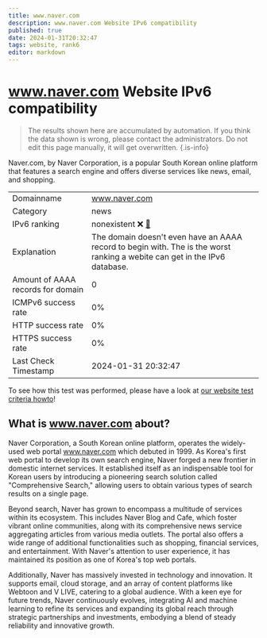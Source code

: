 ```yaml
---
title: www.naver.com
description: www.naver.com Website IPv6 compatibility
published: true
date: 2024-01-31T20:32:47
tags: website, rank6
editor: markdown
---
```


# www.naver.com Website IPv6 compatibility

> The results shown here are accumulated by automation. If you think the data shown is wrong, please contact the administrators. 
> Do not edit this page manually, it will get overwritten.
{.is-info}

Naver.com, by Naver Corporation, is a popular South Korean online platform that features a search engine and offers diverse services like news, email, and shopping.


|   |   |
| - | - |
| Domainname | www.naver.com
| Category | news |
| IPv6 ranking | nonexistent :x: [🔗](/howto/ranking) |
| Explanation | The domain doesn't even have an AAAA record to begin with. The is the worst ranking a webite can get in the IPv6 database. |
| Amount of AAAA records for domain | 0 |
| ICMPv6 success rate | 0%|
| HTTP success rate | 0% |
| HTTPS success rate | 0% |
| Last Check Timestamp | 2024-01-31 20:32:47 |

To see how this test was performed, please have a look at [our website test criteria howto](/howto/testcriteria/website)!


## What is www.naver.com about?
Naver Corporation, a South Korean online platform, operates the widely-used web portal www.naver.com which debuted in 1999. As Korea's first web portal to develop its own search engine, Naver forged a new frontier in domestic internet services. It established itself as an indispensable tool for Korean users by introducing a pioneering search solution called "Comprehensive Search," allowing users to obtain various types of search results on a single page.

Beyond search, Naver has grown to encompass a multitude of services within its ecosystem. This includes Naver Blog and Cafe, which foster vibrant online communities, along with its comprehensive news service aggregating articles from various media outlets. The portal also offers a wide range of additional functionalities such as shopping, financial services, and entertainment. With Naver's attention to user experience, it has maintained its position as one of Korea's top web portals.

Additionally, Naver has massively invested in technology and innovation. It supports email, cloud storage, and an array of content platforms like Webtoon and V LIVE, catering to a global audience. With a keen eye for future trends, Naver continuously evolves, integrating AI and machine learning to refine its services and expanding its global reach through strategic partnerships and investments, embodying a blend of steady reliability and innovative growth.


